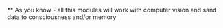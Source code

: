 ** As you know - all this modules will work with computer vision and sand data to consciousness and/or memory
